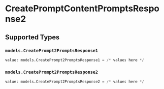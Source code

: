 # CreatePromptContentPromptsResponse2


## Supported Types

### `models.CreatePrompt2PromptsResponse1`

```python
value: models.CreatePrompt2PromptsResponse1 = /* values here */
```

### `models.CreatePrompt2PromptsResponse2`

```python
value: models.CreatePrompt2PromptsResponse2 = /* values here */
```


